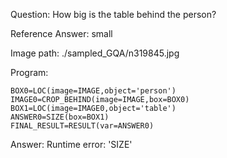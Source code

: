 Question: How big is the table behind the person?

Reference Answer: small

Image path: ./sampled_GQA/n319845.jpg

Program:

```
BOX0=LOC(image=IMAGE,object='person')
IMAGE0=CROP_BEHIND(image=IMAGE,box=BOX0)
BOX1=LOC(image=IMAGE0,object='table')
ANSWER0=SIZE(box=BOX1)
FINAL_RESULT=RESULT(var=ANSWER0)
```
Answer: Runtime error: 'SIZE'

